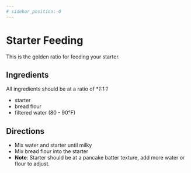 ```yaml
---
# sidebar_position: 0
---
```


# Starter Feeding

<!-- ![Recipe_Name](/img/recipes/recipe_name.jpg) -->

This is the golden ratio for feeding your starter.

## Ingredients

All ingredients should be at a ratio of **1:1:1*

- starter
- bread flour
- filtered water (80 - 90°F)

## Directions

- Mix water and starter until milky
- Mix bread flour into the starter
- **Note**: Starter should be at a pancake batter texture, add more water or flour to adjust.
